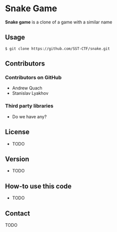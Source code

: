 
Snake Game
======
**Snake game** is a clone of a game with a similar name


## Usage

```
$ git clone https://github.com/SST-CTF/snake.git
```

## Contributors

### Contributors on GitHub
* Andrew Quach      
* Stanislav Lyakhov

### Third party libraries
* Do we have any?

## License 
* TODO

## Version 
* TODO

## How-to use this code
* TODO

## Contact
TODO
